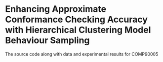 # Enhancing Approximate Conformance Checking Accuracy with Hierarchical Clustering Model Behaviour Sampling
The source code along with data and experimental results for COMP90005

